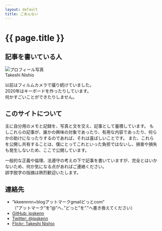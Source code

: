 ```yaml
---
layout: default
title: ごあんない
---
```


<h1>{{ page.title }}</h1>

## 記事を書いている人

![プロフィール写真](https://farm9.staticflickr.com/8122/8617948063_8ec046a245_t.jpg)  
Takeshi Nishio  

以前はフィルムカメラで撮り続けていました。  
2020年はキーボードを作ったりしています。  
何かすごいことができたりしません。

## このサイトについて

主に自分用のメモと記録を、写真と文を交え、記事として蓄積しています。
もしこれらの記事が、誰かの興味の対象であったり、有用な内容であったり、何らかの助けになったりするのであれば、それは喜ばしいことです。
また、これらを公開し共有することは、僕にとってこれといった負担ではないし、損害や損失も発生しないため、ここで公開しています。

一般的な正義や倫理、法遵守の考えの下で記事を書いていますが、完全とはいかないため、何か気になる点があればご連絡ください。  
誤字脱字の指摘は熱烈歓迎いたします。

## 連絡先

- ”kkeennnn+blogアットマークgmailどっとcom”  
（”アットマーク”を”@”へ、”どっと”を”.”へ書き換えてください）
- [GitHub: jpskenn](https://github.com/jpskenn)
- [Twitter: @jpskenn](https://twitter.com/jpskenn)
- [Flickr: Takeshi Nishio](https://www.flickr.com/photos/kkeennnn)
